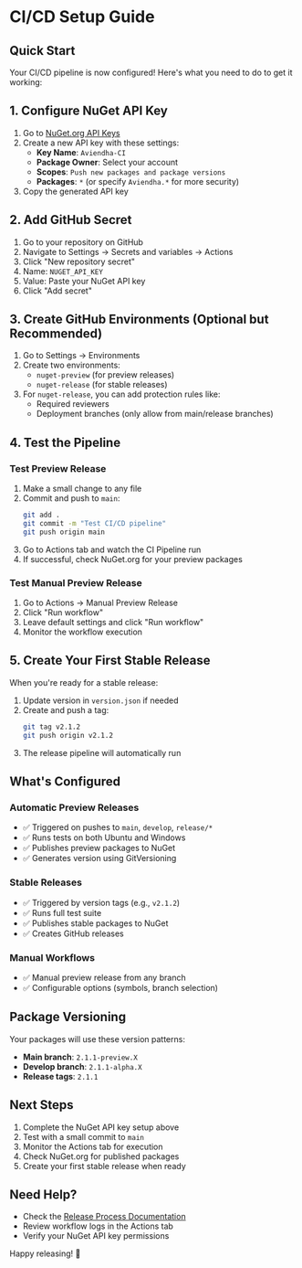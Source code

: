 # CI/CD Setup Guide

## Quick Start

Your CI/CD pipeline is now configured! Here's what you need to do to get it working:

## 1. Configure NuGet API Key

1. Go to [NuGet.org API Keys](https://www.nuget.org/account/apikeys)
2. Create a new API key with these settings:
   - **Key Name**: `Aviendha-CI`
   - **Package Owner**: Select your account
   - **Scopes**: `Push new packages and package versions`
   - **Packages**: `*` (or specify `Aviendha.*` for more security)
3. Copy the generated API key

## 2. Add GitHub Secret

1. Go to your repository on GitHub
2. Navigate to Settings → Secrets and variables → Actions
3. Click "New repository secret"
4. Name: `NUGET_API_KEY`
5. Value: Paste your NuGet API key
6. Click "Add secret"

## 3. Create GitHub Environments (Optional but Recommended)

1. Go to Settings → Environments
2. Create two environments:
   - `nuget-preview` (for preview releases)
   - `nuget-release` (for stable releases)
3. For `nuget-release`, you can add protection rules like:
   - Required reviewers
   - Deployment branches (only allow from main/release branches)

## 4. Test the Pipeline

### Test Preview Release
1. Make a small change to any file
2. Commit and push to `main`:
   ```bash
   git add .
   git commit -m "Test CI/CD pipeline"
   git push origin main
   ```
3. Go to Actions tab and watch the CI Pipeline run
4. If successful, check NuGet.org for your preview packages

### Test Manual Preview Release
1. Go to Actions → Manual Preview Release
2. Click "Run workflow"
3. Leave default settings and click "Run workflow"
4. Monitor the workflow execution

## 5. Create Your First Stable Release

When you're ready for a stable release:

1. Update version in `version.json` if needed
2. Create and push a tag:
   ```bash
   git tag v2.1.2
   git push origin v2.1.2
   ```
3. The release pipeline will automatically run

## What's Configured

### Automatic Preview Releases
- ✅ Triggered on pushes to `main`, `develop`, `release/*`
- ✅ Runs tests on both Ubuntu and Windows
- ✅ Publishes preview packages to NuGet
- ✅ Generates version using GitVersioning

### Stable Releases
- ✅ Triggered by version tags (e.g., `v2.1.2`)
- ✅ Runs full test suite
- ✅ Publishes stable packages to NuGet
- ✅ Creates GitHub releases

### Manual Workflows
- ✅ Manual preview release from any branch
- ✅ Configurable options (symbols, branch selection)

## Package Versioning

Your packages will use these version patterns:
- **Main branch**: `2.1.1-preview.X`
- **Develop branch**: `2.1.1-alpha.X`
- **Release tags**: `2.1.1`

## Next Steps

1. Complete the NuGet API key setup above
2. Test with a small commit to `main`
3. Monitor the Actions tab for execution
4. Check NuGet.org for published packages
5. Create your first stable release when ready

## Need Help?

- Check the [Release Process Documentation](docs/RELEASE_PROCESS.md)
- Review workflow logs in the Actions tab
- Verify your NuGet API key permissions

Happy releasing! 🚀